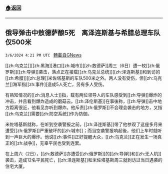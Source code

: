 ###  [:house:返回](README.md)
---


## 俄导弹击中敖德萨酿5死　离泽连斯基与希腊总理车队仅500米
`3/6/2024 4:21 PM UTC ` [轉載自GNews](https://gnews.org/articles/2371334)

[[zh:乌克兰]][[zh:黑海]]港口[[zh:城市]][[zh:敖德萨]]周三（6日）遭一枚[[zh:俄罗斯]][[zh:导弹]]袭击，落点正在接载[[zh:乌克兰总统]][[zh:泽连斯基]]和到访的[[zh:希腊]][[zh:总理]]米佐塔基斯的车队500米之外。两人没有受伤，但[[zh:乌克兰]]海军指[[zh:事件]]造成5人死亡，另有多人受伤。

有熟知情况的[[zh:消息人士]]指，载有两位领导人的车队感受到[[zh:导弹]]爆炸的冲击，并且看到爆炸造成的磨菇云。[[zh:泽伦斯基]]在事後称，[[zh:导弹]]击中地方距离很近，他看见亦听到爆炸。他斥责[[zh:俄罗斯]]不会理会袭击的地方，又指[[zh:乌克兰]]需要[[zh:防空系统]]作为防御。

米佐塔基斯就称，在听到空袭警报之前，[[zh:泽连斯基]]带了他参观了这座多月来遭受[[zh:俄罗斯]]严重破坏的[[zh:城市]]；而当空袭警报响起後，他们上车时就听到一声巨大的爆炸。他说[[zh:事件]]正好提醒大众，[[zh:乌克兰]]正在发生一场真正的[[zh:战争]]，无辜平民也受到连累。

在上周六（2日），[[zh:敖德萨]]亦遭受[[zh:俄罗斯]]的[[zh:导弹]]和[[zh:无人机]]袭击，造成12名平民死亡，[[zh:泽连斯基]]和米佐塔基斯周三就到访过当日遇袭的住宅大厦。
